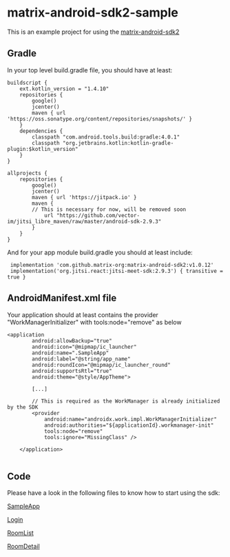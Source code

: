 # matrix-android-sdk2-sample

This is an example project for using the [matrix-android-sdk2](https://github.com/matrix-org/matrix-android-sdk2)


## Gradle

In your top level build.gradle file, you should have at least:

```
buildscript {
    ext.kotlin_version = "1.4.10"
    repositories {
        google()
        jcenter()
        maven { url 'https://oss.sonatype.org/content/repositories/snapshots/' }
    }
    dependencies {
        classpath "com.android.tools.build:gradle:4.0.1"
        classpath "org.jetbrains.kotlin:kotlin-gradle-plugin:$kotlin_version"
    }
}

allprojects {
    repositories {
        google()
        jcenter()
        maven { url 'https://jitpack.io' }
        maven {
        // This is necessary for now, will be removed soon
            url "https://github.com/vector-im/jitsi_libre_maven/raw/master/android-sdk-2.9.3"
        }
    }
}
```

And for your app module build.gradle you should at least include:

```
 implementation 'com.github.matrix-org:matrix-android-sdk2:v1.0.12'
 implementation('org.jitsi.react:jitsi-meet-sdk:2.9.3') { transitive = true }
```

## AndroidManifest.xml file

Your application should at least contains the provider "WorkManagerInitializer" with tools:node="remove" as below

```
<application
        android:allowBackup="true"
        android:icon="@mipmap/ic_launcher"
        android:name=".SampleApp"
        android:label="@string/app_name"
        android:roundIcon="@mipmap/ic_launcher_round"
        android:supportsRtl="true"
        android:theme="@style/AppTheme">
        
        [...]

        // This is required as the WorkManager is already initialized by the SDK
        <provider
            android:name="androidx.work.impl.WorkManagerInitializer"
            android:authorities="${applicationId}.workmanager-init"
            tools:node="remove"
            tools:ignore="MissingClass" />

    </application>
    
```

## Code

Please have a look in the following files to know how to start using the sdk: 

[SampleApp](app/src/main/java/org/matrix/android/sdk/sample/SampleApp.kt)

[Login](/app/src/main/java/org/matrix/android/sdk/sample/ui/SimpleLoginFragment.kt)

[RoomList](/app/src/main/java/org/matrix/android/sdk/sample/ui/RoomListFragment.kt)

[RoomDetail](/app/src/main/java/org/matrix/android/sdk/sample/ui/RoomDetailFragment.kt)

